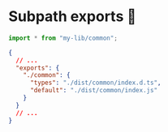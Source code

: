# Subpath exports 💙

```typescript
import * from "my-lib/common";
```

```json
{
  // ...
  "exports": {
    "./common": {
      "types": "./dist/common/index.d.ts",
      "default": "./dist/common/index.js"
    }
  }
  // ...
}
```

<!-- See https://nodejs.org/api/packages.html#subpath-exports -->
